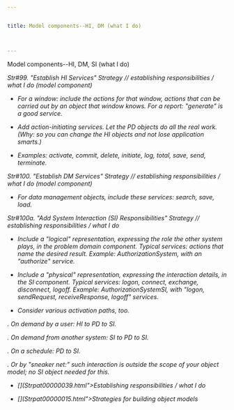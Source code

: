```yaml
---


title: Model components--HI, DM (what I do)



---
```



<p>Model components--HI, DM, SI (what I do) </p>

<p><i>Str#99. &quot;Establish HI Services&quot; Strategy // establishing
responsibilities / what I do (model component) </p>

*  For a window: include the actions for that window, actions that can be carried
out by an object that window knows. For a report: &quot;generate&quot; is a good service. </p>

*  Add action-initiating services. Let the PD objects do all the real work. (Why: so you
can change the HI objects and not lose application smarts.) </p>

*  Examples: activate, commit, delete, initiate, log, total, save, send, terminate. </p>

<p><i>Str#100. &quot;Establish DM Services&quot; Strategy // establishing responsibilities
/ what I do (model component) </p>

*  For data management objects, include these services: search, save, load. </p>

<p><i>Str#100a. &quot;Add System Interaction (SI) Responsibilities&quot; Strategy //
establishing responsibilities / what I do </p>

*  Include a &quot;logical&quot; representation, expressing the role the other
system plays, in the problem domain component. Typical services: actions that name the
desired result. Example: AuthorizationSystem, with an &quot;authorize&quot; service. </p>

*  Include a &quot;physical&quot; representation, expressing the interaction details, in
the SI component. Typical services: logon, connect, exchange, disconnect, logoff. Example:
AuthorizationSystemSI, with &quot;logon, sendRequest, receiveResponse, logoff&quot;
services. </p>

*  Consider various activation paths, too. </p>

<p>. On demand by a user: HI to PD to SI. </p>

<p>. On demand from another system: SI to PD to SI. </p>

<p>. On a schedule: PD to SI. </p>

<p>. Or by &quot;sneaker net:&quot; such interaction is outside the scope of your object
model; no SI object needed for this. </p>

* [](Strpat00000039.html">Establishing responsibilities / what I do</a></li>

* [](Strpat00000015.html">Strategies for building object models</a></li>


